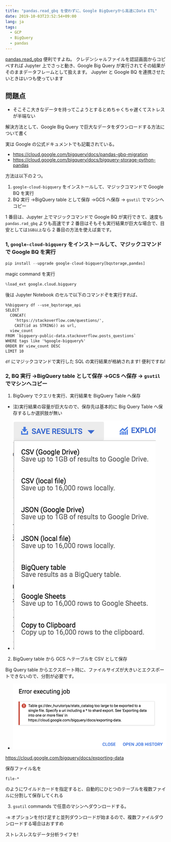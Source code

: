 ```yaml
---
title: "pandas.read_gbq を使わずに、Google BigQueryから高速にData ETL"
date: 2019-10-03T23:52:54+09:00
lang: ja
tags:
  - GCP
  - BigQuery
  - pandas
---
```


[pandas.read_gbq](https://pandas.pydata.org/pandas-docs/stable/reference/api/pandas.read_gbq.html) 便利ですよね。
クレデンシャルファイルを認証画面からコピペすれば Jupyter 上でさっと動き、Google Big Query が実行されてその結果がそのままデータフレームとして扱えます。
Jupyter と Google BQ を連携させたいときはいつも使っています

## 問題点

- そこそこ大きなデータを持ってこようとするとめちゃくちゃ遅くてストレスが半端ない

解決方法として、Google Big Query で巨大なデータをダウンロードする方法について書く

実は Google の公式ドキュメントでも記載されている。

- https://cloud.google.com/bigquery/docs/pandas-gbq-migration
- https://cloud.google.com/bigquery/docs/bigquery-storage-python-pandas

方法は以下の２つ。

1. `google-cloud-bigquery` をインストールして、マジックコマンドで Google BQ を実行
2. BQ 実行 →BigQuery table として保存 →GCS へ保存 → `gsutil` でマシンへコピー

1 番目は、Jupyter 上でマジックコマンドで Google BQ が実行できて、速度も `pandas.rad_gbq` よりも高速です
2 番目はそもそも実行結果が巨大な場合で、目安としては`1GB以上`なら 2 番目の方法を使えば楽です。

### 1, `google-cloud-bigquery` をインストールして、マジックコマンドで Google BQ を実行

```python
pip install --upgrade google-cloud-bigquery[bqstorage,pandas]

```

magic command を実行

```python
%load_ext google.cloud.bigquery
```

後は Jupyter Notebook のセルで以下のコマンドぞを実行すれば、

```
%%bigquery df --use_bqstorage_api
SELECT
  CONCAT(
    'https://stackoverflow.com/questions/',
    CAST(id as STRING)) as url,
  view_count
FROM `bigquery-public-data.stackoverflow.posts_questions`
WHERE tags like '%google-bigquery%'
ORDER BY view_count DESC
LIMIT 10
```

`df` にマジックコマンドで実行した SQL の実行結果が格納されます!
便利ですね!

### 2, BQ 実行 →BigQuery table として保存 →GCS へ保存 → `gsutil` でマシンへコピー

1. BigQuery でクエリを実行、実行結果を BigQuery Table へ保存

- 注)実行結果の容量が巨大なので、保存先は基本的に Big Query Table へ保存するしか選択肢が無い

- ![can't export large file as one file](/posts/2019-10-03_how_to_download_learge_data_from_google_bq/export-to-bqtable.png)

2. BigQuery table から GCS へテーブルを CSV として保存

Big Query table からエクスポート時に、ファイルサイズが大きいとエクスポートできないので、分割が必要です。

- ![can't export large file as one file](/posts/2019-10-03_how_to_download_learge_data_from_google_bq/cant-export-onefile.png)

https://cloud.google.com/bigquery/docs/exporting-data

保存ファイル名を

```
file-*
```

のようにワイルドカードを指定すると、自動的にひとつのテーブルを複数ファイルに分割して保存してくれる

3. `gsutil` commands で任意のマシンへダウンロードする。

`-m` オプションを付け足すと並列ダウンロードが始まるので、複数ファイルダウンロードする場合はおすすめ

ストレスレスなデータ分析ライフを!
